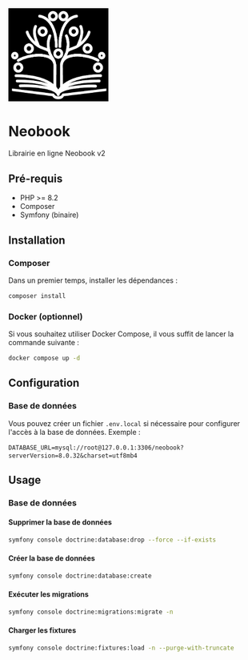 
<img src="assets\img\interface\logo.png" alt="CritiPixel" width="200" />

# Neobook
Librairie en ligne Neobook v2

## Pré-requis
* PHP >= 8.2
* Composer
* Symfony (binaire)

## Installation

### Composer
Dans un premier temps, installer les dépendances :
```bash
composer install
```

### Docker (optionnel)
Si vous souhaitez utiliser Docker Compose, il vous suffit de lancer la commande suivante :
```bash
docker compose up -d
```

## Configuration

### Base de données
Vous pouvez créer un fichier `.env.local` si nécessaire pour configurer l'accès à la base de données.
Exemple :
```dotenv
DATABASE_URL=mysql://root@127.0.0.1:3306/neobook?serverVersion=8.0.32&charset=utf8mb4
```

## Usage

### Base de données

#### Supprimer la base de données
```bash
symfony console doctrine:database:drop --force --if-exists
```

#### Créer la base de données
```bash
symfony console doctrine:database:create
```

#### Exécuter les migrations
```bash
symfony console doctrine:migrations:migrate -n
```

#### Charger les fixtures
```bash
symfony console doctrine:fixtures:load -n --purge-with-truncate
```